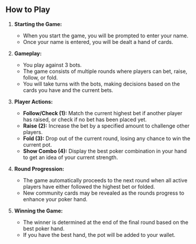 ## How to Play

1. **Starting the Game:**
   - When you start the game, you will be prompted to enter your name.
   - Once your name is entered, you will be dealt a hand of cards.

2. **Gameplay:**
   - You play against 3 bots.
   - The game consists of multiple rounds where players can bet, raise, follow, or fold.
   - You will take turns with the bots, making decisions based on the cards you have and the current bets.

4. **Player Actions:**
   - **Follow/Check (1):** Match the current highest bet if another player has raised, or check if no bet has been placed yet.
   - **Raise (2):** Increase the bet by a specified amount to challenge other players.
   - **Fold (3):** Drop out of the current round, losing any chance to win the current pot.
   - **Show Combo (4):** Display the best poker combination in your hand to get an idea of your current strength.

5. **Round Progression:**
   - The game automatically proceeds to the next round when all active players have either followed the highest bet or folded.
   - New community cards may be revealed as the rounds progress to enhance your poker hand.

6. **Winning the Game:**
   - The winner is determined at the end of the final round based on the best poker hand.
   - If you have the best hand, the pot will be added to your wallet.
